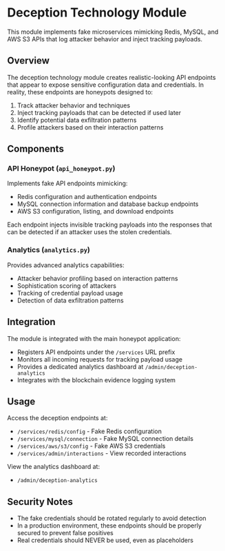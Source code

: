# Deception Technology Module

This module implements fake microservices mimicking Redis, MySQL, and AWS S3 APIs that log attacker behavior and inject tracking payloads.

## Overview

The deception technology module creates realistic-looking API endpoints that appear to expose sensitive configuration data and credentials. In reality, these endpoints are honeypots designed to:

1. Track attacker behavior and techniques
2. Inject tracking payloads that can be detected if used later
3. Identify potential data exfiltration patterns
4. Profile attackers based on their interaction patterns

## Components

### API Honeypot (`api_honeypot.py`)

Implements fake API endpoints mimicking:
- Redis configuration and authentication endpoints
- MySQL connection information and database backup endpoints
- AWS S3 configuration, listing, and download endpoints

Each endpoint injects invisible tracking payloads into the responses that can be detected if an attacker uses the stolen credentials.

### Analytics (`analytics.py`)

Provides advanced analytics capabilities:
- Attacker behavior profiling based on interaction patterns
- Sophistication scoring of attackers
- Tracking of credential payload usage
- Detection of data exfiltration patterns

## Integration

The module is integrated with the main honeypot application:
- Registers API endpoints under the `/services` URL prefix
- Monitors all incoming requests for tracking payload usage
- Provides a dedicated analytics dashboard at `/admin/deception-analytics`
- Integrates with the blockchain evidence logging system

## Usage

Access the deception endpoints at:
- `/services/redis/config` - Fake Redis configuration
- `/services/mysql/connection` - Fake MySQL connection details
- `/services/aws/s3/config` - Fake AWS S3 credentials
- `/services/admin/interactions` - View recorded interactions

View the analytics dashboard at:
- `/admin/deception-analytics`

## Security Notes

- The fake credentials should be rotated regularly to avoid detection
- In a production environment, these endpoints should be properly secured to prevent false positives
- Real credentials should NEVER be used, even as placeholders 